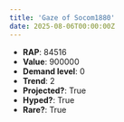 ```yaml
---
title: 'Gaze of Socom1880'
date: 2025-08-06T00:00:00Z
---
```

- **RAP**: 84516
- **Value**: 900000
- **Demand level**: 0
- **Trend**: 2
- **Projected?**: True
- **Hyped?**: True
- **Rare?**: True
